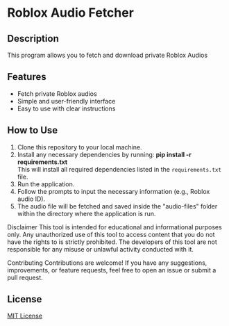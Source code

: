# Roblox Audio Fetcher

## Description
This program allows you to fetch and download private Roblox Audios

## Features
- Fetch private Roblox audios
- Simple and user-friendly interface
- Easy to use with clear instructions

## How to Use
1. Clone this repository to your local machine.
2. Install any necessary dependencies by running: **pip install -r requirements.txt**\
This will install all required dependencies listed in the `requirements.txt` file.
1. Run the application.
2. Follow the prompts to input the necessary information (e.g., Roblox audio ID).
3. The audio file will be fetched and saved inside the "audio-files" folder within the directory where the application is run.

Disclaimer
This tool is intended for educational and informational purposes only. Any unauthorized use of this tool to access content that you do not have the rights to is strictly prohibited. The developers of this tool are not responsible for any misuse or unlawful activity conducted with it.

Contributing
Contributions are welcome! If you have any suggestions, improvements, or feature requests, feel free to open an issue or submit a pull request.

## License
[MIT License](https://choosealicense.com/licenses/mit/)
